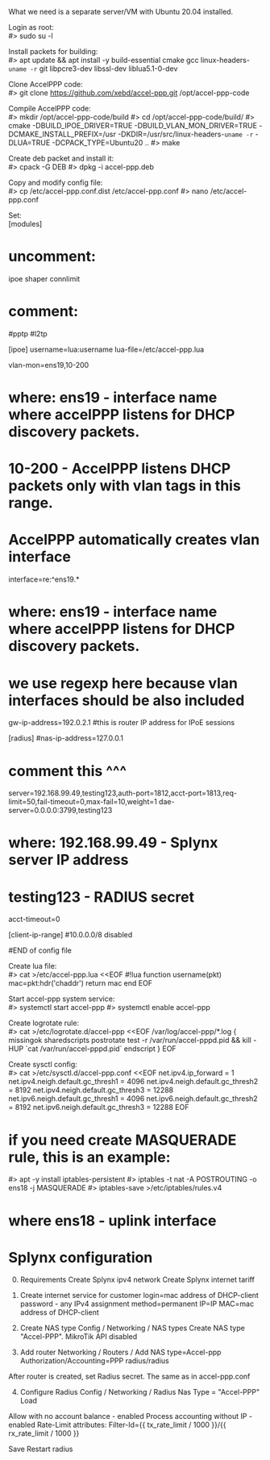 What we need is a separate server/VM with Ubuntu 20.04 installed.

Login as root:  
#> sudo su -l

Install packets for building:  
#> apt update && apt install -y build-essential cmake gcc linux-headers-`uname -r` git libpcre3-dev libssl-dev liblua5.1-0-dev

Clone AccelPPP code:  
#> git clone https://github.com/xebd/accel-ppp.git /opt/accel-ppp-code

Compile AccelPPP code:  
#> mkdir /opt/accel-ppp-code/build
#> cd /opt/accel-ppp-code/build/
#> cmake -DBUILD_IPOE_DRIVER=TRUE -DBUILD_VLAN_MON_DRIVER=TRUE -DCMAKE_INSTALL_PREFIX=/usr -DKDIR=/usr/src/linux-headers-`uname -r` -DLUA=TRUE -DCPACK_TYPE=Ubuntu20 ..
#> make

Create deb packet and install it:  
#> cpack -G DEB
#> dpkg -i accel-ppp.deb

Copy and modify config file:  
#> cp /etc/accel-ppp.conf.dist /etc/accel-ppp.conf
#> nano /etc/accel-ppp.conf

Set:  
[modules]
# uncomment:  
ipoe
shaper
connlimit

# comment:  
#pptp
#l2tp

[ipoe]
username=lua:username
lua-file=/etc/accel-ppp.lua

vlan-mon=ens19,10-200
# where: ens19 - interface name where accelPPP listens for DHCP discovery packets. 
# 10-200 - AccelPPP listens DHCP packets only with vlan tags in this range.
# AccelPPP automatically creates vlan interface

interface=re:^ens19.*
# where: ens19 - interface name where accelPPP listens for DHCP discovery packets. 
# we use regexp here because vlan interfaces should be also included

gw-ip-address=192.0.2.1
#this is router IP address for IPoE sessions

[radius]
#nas-ip-address=127.0.0.1
# comment this ^^^

server=192.168.99.49,testing123,auth-port=1812,acct-port=1813,req-limit=50,fail-timeout=0,max-fail=10,weight=1
dae-server=0.0.0.0:3799,testing123
# where: 192.168.99.49 - Splynx server IP address
# testing123 - RADIUS secret
acct-timeout=0

[client-ip-range]
#10.0.0.0/8
disabled

#END of config file


Create lua file:  
#> cat >/etc/accel-ppp.lua <<EOF
#!lua
function username(pkt)
    mac=pkt:hdr('chaddr')
    return mac
end
EOF

Start accel-ppp system service:  
#> systemctl start accel-ppp
#> systemctl enable accel-ppp

Create logrotate rule:  
#> cat >/etc/logrotate.d/accel-ppp <<EOF
/var/log/accel-ppp/*.log {
        missingok
        sharedscripts
        postrotate
                test -r /var/run/accel-pppd.pid && kill -HUP \`cat /var/run/accel-pppd.pid\`
        endscript
}
EOF

Create sysctl config:  
#> cat >/etc/sysctl.d/accel-ppp.conf <<EOF
net.ipv4.ip_forward = 1
net.ipv4.neigh.default.gc_thresh1 = 4096
net.ipv4.neigh.default.gc_thresh2 = 8192
net.ipv4.neigh.default.gc_thresh3 = 12288
net.ipv6.neigh.default.gc_thresh1 = 4096
net.ipv6.neigh.default.gc_thresh2 = 8192
net.ipv6.neigh.default.gc_thresh3 = 12288
EOF

# if you need create MASQUERADE rule, this is an example:  

#> apt -y install iptables-persistent
#> iptables -t nat -A POSTROUTING -o ens18 -j MASQUERADE
#> iptables-save >/etc/iptables/rules.v4
# where ens18 - uplink interface



# Splynx configuration
0. Requirements
Create Splynx ipv4 network
Create Splynx internet tariff

1. Create internet service for customer
login=mac address of DHCP-client
password - any
IPv4 assignment method=permanent
IP=IP
MAC=mac address of DHCP-client

2. Create NAS type
Config / Networking / NAS types
Create NAS type "Accel-PPP". MikroTik API disabled


3. Add router
Networking / Routers / Add
NAS type=Accel-ppp
Authorization/Accounting=PPP radius/radius

After router is created, set Radius secret. The same as in accel-ppp.conf

4. Configure Radius
Config / Networking / Radius
Nas Type = "Accel-PPP"
Load

Allow with no account balance - enabled
Process accounting without IP - enabled
Rate-Limit attributes: Filter-Id={{ tx_rate_limit / 1000 }}/{{ rx_rate_limit / 1000 }}

Save
Restart radius
